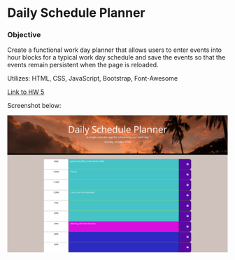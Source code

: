 # Daily Schedule Planner

### Objective

Create a functional work day planner that allows users to enter events into hour blocks for a typical work day schedule and save the events so that the events remain persistent when the page is reloaded.

Utilizes: HTML, CSS, JavaScript, Bootstrap, Font-Awesome

[Link to HW 5](https://samfan808.github.io/Daily-schedule-planner/)

Screenshot below:

<img src="./Assets/Screenshot_1_hw_05.png">
